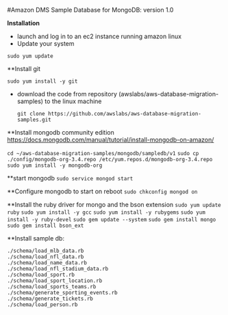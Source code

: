 #Amazon DMS Sample Database for MongoDB: version 1.0

**Installation**
* launch and log in to an ec2 instance running amazon linux
* Update your system

`sudo yum update`

**Install git

`sudo yum install -y git`

* download the code from repository (awslabs/aws-database-migration-samples) to the linux machine

  `git clone https://github.com/awslabs/aws-database-migration-samples.git`

**Install mongodb community edition
  https://docs.mongodb.com/manual/tutorial/install-mongodb-on-amazon/

`cd ~/aws-database-migration-samples/mongodb/sampledb/v1`
`sudo cp ./config/mongodb-org-3.4.repo /etc/yum.repos.d/mongodb-org-3.4.repo`
`sudo yum install -y mongodb-org`

**start mongodb
`sudo service mongod start`

**Configure mongodb to start on reboot
`sudo chkconfig mongod on`

**Install the ruby driver for mongo and the bson extension
`sudo yum update ruby`
`sudo yum install -y gcc`
`sudo yum install -y rubygems`
`sudo yum install -y ruby-devel`
`sudo gem update --system`
`sudo gem install mongo`
`sudo gem install bson_ext`

**Install sample db:
```
./schema/load_mlb_data.rb
./schema/load_nfl_data.rb
./schema/load_name_data.rb
./schema/load_nfl_stadium_data.rb
./schema/load_sport.rb
./schema/load_sport_location.rb
./schema/load_sports_teams.rb
./schema/generate_sporting_events.rb
./schema/generate_tickets.rb
./schema/load_person.rb
```

